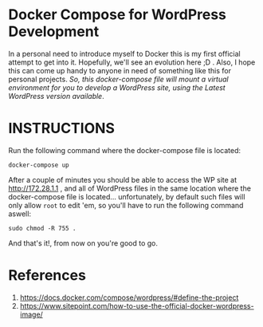 # Docker Compose for WordPress Development
In a personal need to introduce myself to Docker this is my first official attempt to get into it. Hopefully, we'll see an evolution here ;D . Also, I hope this can come up handy to anyone in need of something like this for personal projects.
*So, this _docker-compose_ file will mount a virtual environment for you to develop a WordPress site, using the Latest WordPress version available*.

# INSTRUCTIONS
Run the following command where the docker-compose file is located: 

`docker-compose up`

After a couple of minutes you should be able to access the WP site at http://172.28.1.1 , and all of WordPress files in the same location where the docker-compose file is located... unfortunately, by default such files will only allow `root` to edit 'em, so you'll have to run the following command aswell:

`sudo chmod -R 755 .`

And that's it!, from now on you're good to go.



# References
1. https://docs.docker.com/compose/wordpress/#define-the-project
2. https://www.sitepoint.com/how-to-use-the-official-docker-wordpress-image/
